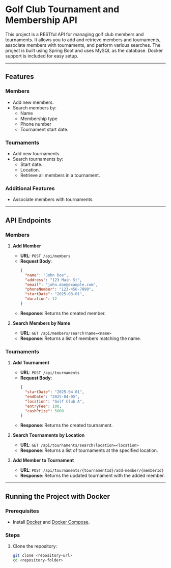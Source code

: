 # Golf Club Tournament and Membership API

This project is a RESTful API for managing golf club members and tournaments. It allows you to add and retrieve members and tournaments, associate members with tournaments, and perform various searches. The project is built using Spring Boot and uses MySQL as the database. Docker support is included for easy setup.

---

## Features

### Members
- Add new members.
- Search members by:
  - Name
  - Membership type
  - Phone number
  - Tournament start date.

### Tournaments
- Add new tournaments.
- Search tournaments by:
  - Start date.
  - Location.
  - Retrieve all members in a tournament.

### Additional Features
- Associate members with tournaments.

---

## API Endpoints

### Members
1. **Add Member**
   - **URL**: `POST /api/members`
   - **Request Body**:
     ```json
     {
       "name": "John Doe",
       "address": "123 Main St",
       "email": "john.doe@example.com",
       "phoneNumber": "123-456-7890",
       "startDate": "2025-03-01",
       "duration": 12
     }
     ```
   - **Response**: Returns the created member.

2. **Search Members by Name**
   - **URL**: `GET /api/members/search?name=<name>`
   - **Response**: Returns a list of members matching the name.

### Tournaments
1. **Add Tournament**
   - **URL**: `POST /api/tournaments`
   - **Request Body**:
     ```json
     {
       "startDate": "2025-04-01",
       "endDate": "2025-04-05",
       "location": "Golf Club A",
       "entryFee": 100,
       "cashPrize": 5000
     }
     ```
   - **Response**: Returns the created tournament.

2. **Search Tournaments by Location**
   - **URL**: `GET /api/tournaments/search?location=<location>`
   - **Response**: Returns a list of tournaments at the specified location.

3. **Add Member to Tournament**
   - **URL**: `POST /api/tournaments/{tournamentId}/add-member/{memberId}`
   - **Response**: Returns the updated tournament with the added member.

---

## Running the Project with Docker

### Prerequisites
- Install [Docker](https://www.docker.com/) and [Docker Compose](https://docs.docker.com/compose/).

### Steps
1. Clone the repository:
   ```bash
   git clone <repository-url>
   cd <repository-folder>